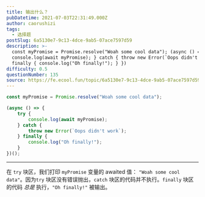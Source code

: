 ```yaml
---
title: 输出什么？
pubDatetime: 2021-07-03T22:31:49.000Z
author: caorushizi
tags:
  - 选择题
postSlug: 6a5130e7-9c13-4dce-9ab5-07ace7597d59
description: >-
  const myPromise = Promise.resolve("Woah some cool data"); (async () => { try {
  console.log(await myPromise); } catch { throw new Error(`Oops didn't work`); }
  finally { console.log("Oh finally!"); } })
difficulty: 0.5
questionNumber: 135
source: https://fe.ecool.fun/topic/6a5130e7-9c13-4dce-9ab5-07ace7597d59
---
```


```javascript
const myPromise = Promise.resolve("Woah some cool data");

(async () => {
	try {
		console.log(await myPromise);
	} catch {
		throw new Error(`Oops didn't work`);
	} finally {
		console.log("Oh finally!");
	}
})();
```

---

在 `try` 块区，我们打印 `myPromise` 变量的 awaited 值： `"Woah some cool data"`。因为`try` 块区没有错误抛出，`catch` 块区的代码并不执行。`finally` 块区的代码 _总是_ 执行，`"Oh finally!"` 被输出。
